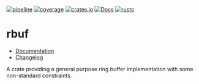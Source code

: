 [![pipeline](https://gitlab.com/d-e-s-o/rbuf/badges/master/pipeline.svg)](https://gitlab.com/d-e-s-o/rbuf/commits/master)
[![coverage](https://gitlab.com/d-e-s-o/rbuf/badges/master/coverage.svg)](https://gitlab.com/d-e-s-o/rbuf/-/jobs/artifacts/master/file/kcov/kcov-merged/index.html?job=coverage:kcov)
[![crates.io](https://img.shields.io/crates/v/rbuf.svg)](https://crates.io/crates/rbuf)
[![Docs](https://docs.rs/rbuf/badge.svg)](https://docs.rs/rbuf)
[![rustc](https://img.shields.io/badge/rustc-1.40+-blue.svg)](https://blog.rust-lang.org/2019/12/19/Rust-1.40.0.html)

rbuf
====

- [Documentation][docs-rs]
- [Changelog](CHANGELOG.md)

A crate providing a general purpose ring buffer implementation with some
non-standard constraints.


[docs-rs]: https://docs.rs/crate/rbuf

